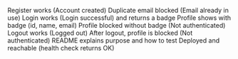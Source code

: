 Register works (Account created)
Duplicate email blocked (Email already in use)
Login works (Login successful) and returns a badge
Profile shows with badge (id, name, email)
Profile blocked without badge (Not authenticated)
Logout works (Logged out)
After logout, profile is blocked (Not authenticated)
README explains purpose and how to test
Deployed and reachable (health check returns OK)